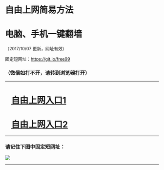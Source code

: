 ﻿# 自由上网简易方法

# 电脑、手机一键翻墙

（2017/10/07 更新，网址有效）

固定短网址：https://git.io/free99

### （微信如打不开，请转到浏览器打开）


***





# &nbsp;&nbsp; <a href="http://ft2083126130.fwq-tz-1001.info/fwqtz01.html?t=100700122063 " target="_blank">自由上网入口1</a>
# &nbsp;&nbsp; <a href="http://ft2175114727.fwq-tz-1002.info/fwqtz02.html?t=1007001780 " target="_blank">自由上网入口2</a>
***

### 请记住下图中固定短网址：

<img src="https://s3-us-west-2.amazonaws.com/fwq-1001/yjfq-20170905okok.png" /> 


***

